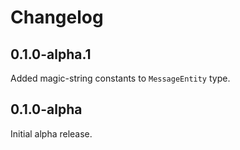 # Changelog

## 0.1.0-alpha.1

Added magic-string constants to `MessageEntity` type.

## 0.1.0-alpha

Initial alpha release.
